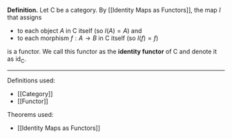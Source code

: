**Definition.** Let $\mathsf{C}$ be a category. By [[Identity Maps as Functors]], the map $I$ that assigns
- to each object $A$ in $\mathsf{C}$ itself (so $I(A)=A$) and
- to each morphism $f:A\to B$ in $\mathsf{C}$ itself (so $I(f)=f$)

is a functor. We call this functor as the **identity functor** of $\mathsf{C}$ and denote it as $\text{id}_{\mathsf{C}}$.
***
Definitions used:
- [[Category]]
- [[Functor]]

Theorems used:
- [[Identity Maps as Functors]]